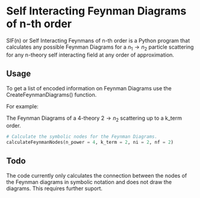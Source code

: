 # Self Interacting Feynman Diagrams of n-th order

SIF(n) or Self Interacting Feynmans of n-th order is a Python program that calculates any possible
Feynman Diagrams for a $n_1 \rightarrow n_2$ particle scattering for any n-theory self interacting field at any
order of approximation.

## Usage

To get a list of encoded information on Feynman Diagrams use the CreateFeynmanDiagrams() function.

For example:

The Feynman Diagrams of a 4-theory $2 \rightarrow n_2$ scattering up to a k_term order.

```python
# Calculate the symbolic nodes for the Feynman Diagrams.
calculateFeynmanNodes(n_power = 4, k_term = 2, ni = 2, nf = 2)
```

## Todo

The code currently only calculates the connection between the nodes of the Feynman diagrams in symbolic notation
and does not draw the diagrams. This requires further suport.